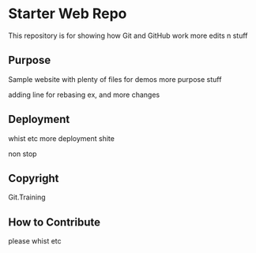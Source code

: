 # Starter Web Repo

This repository is for showing how Git and GitHub work
more edits n stuff

## Purpose

Sample website with plenty of files for demos
more purpose stuff

adding line for rebasing ex, and more changes

## Deployment

whist etc
more deployment shite

non stop

## Copyright
Git.Training

## How to Contribute
please whist etc